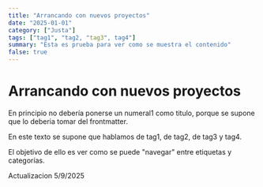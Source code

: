 ```yaml
---
title: "Arrancando con nuevos proyectos"
date: "2025-01-01"
category: ["Justa"]
tags: ["tag1", "tag2, "tag3", tag4"]
summary: "Esta es prueba para ver como se muestra el contenido"
false: true
---
```


# Arrancando con nuevos proyectos

En principio no debería ponerse un numeral1 como titulo, porque se supone que lo deberia tomar del frontmatter.

En este texto se supone que hablamos de tag1, de tag2, de tag3 y tag4.

El objetivo de ello es ver como se puede "navegar" entre etiquetas y categorías.

Actualizacion 5/9/2025